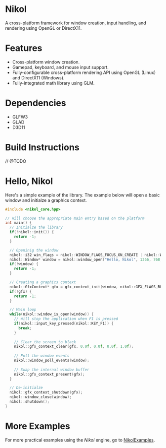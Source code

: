 # Nikol
A cross-platform framework for window creation, input handling, and rendering using OpenGL or DirectX11. 

# Features 
- Cross-platform window creation. 
- Gamepad, keyboard, and mouse input support.
- Fully-configurable cross-platform rendering API using OpenGL (Linux) and DirectX11 (Windows).
- Fully-integrated math library using GLM.

# Dependencies
- GLFW3 
- GLAD
- D3D11

# Build Instructions
// @TODO

# Hello, Nikol
Here's a simple example of the library. The example below will open a basic window and initialze a graphics context.

```c++
#include <nikol_core.hpp>

// Will choose the appropriate main entry based on the platform
int main() {
  // Initialze the library
  if(!nikol::init()) {
    return -1;
  }

  // Openinig the window
  nikol::i32 win_flags = nikol::WINDOW_FLAGS_FOCUS_ON_CREATE | nikol::WINDOW_FLAGS_GFX_HARDWARE;
  nikol::Window* window = nikol::window_open("Hello, Nikol", 1366, 768, win_flags);
  if(!window) {
    return -1;
  }

  // Creating a graphics context
  nikol::GfxContext* gfx = gfx_context_init(window, nikol::GFX_FLAGS_BLEND | nikol::GFX_FLAGS_DEPTH | nikol::GFX_FLAGS_STENCIL);
  if(!gfx) {
    return -1;
  }

  // Main loop
  while(nikol::window_is_open(window)) {
    // Will stop the application when F1 is pressed
    if(nikol::input_key_pressed(nikol::KEY_F1)) {
      break;
    }
    
    // Clear the screen to black
    nikol::gfx_context_clear(gfx, 0.0f, 0.0f, 0.0f, 1.0f);
    
    // Poll the window events
    nikol::window_poll_events(window);
    
    // Swap the internal window buffer
    nikol::gfx_context_present(gfx);
  }

  // De-initialze
  nikol::gfx_context_shutdown(gfx);
  nikol::window_close(window);
  nikol::shutdown();
}

```

# More Examples 
For more practical examples using the _Nikol_ engine, go to [NikolExamples]("https://github.com/FrodoAlaska/NikolExamples.git").
